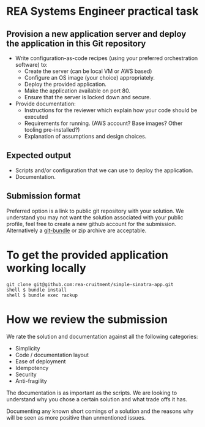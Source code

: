 REA Systems Engineer practical task
===================================

Provision a new application server and deploy the application in this Git repository
------------------------------------------------------------------------------------
- Write configuration-as-code recipes (using your preferred orchestration software) to:
  - Create the server (can be local VM or AWS based)
  - Configure an OS image (your choice) appropriately.
  - Deploy the provided application.
  - Make the application available on port 80.
  - Ensure that the server is locked down and secure.
- Provide documentation:
  - Instructions for the reviewer which explain how your code should be executed
  - Requirements for running. (AWS account? Base images? Other tooling pre-installed?)
  - Explanation of assumptions and design choices.

Expected output
---------------
- Scripts and/or configuration that we can use to deploy the application.
- Documentation.

Submission format
-----------------
Preferred option is a link to public git repository with your solution. We understand you may not want the solution associated with your public profile, feel free to create a new github account for the submission. Alternatively a [git-bundle](https://www.kernel.org/pub/software/scm/git/docs/git-bundle.html) or zip archive are acceptable.


To get the provided application working locally
===============================================

    git clone git@github.com:rea-cruitment/simple-sinatra-app.git
    shell $ bundle install
    shell $ bundle exec rackup


How we review the submission
============================
We rate the solution and documentation against all the following categories:

- Simplicity
- Code / documentation layout
- Ease of deployment
- Idempotency
- Security
- Anti-fragility

The documentation is as important as the scripts. We are looking to understand why you chose a certain solution and what trade offs it has.

Documenting any known short comings of a solution and the reasons why will be seen as more positive than unmentioned issues. 
